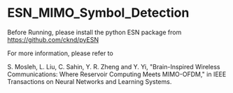 # ESN_MIMO_Symbol_Detection
Before Running, please install the python ESN package from https://github.com/cknd/pyESN

For more information, please refer to 

S. Mosleh, L. Liu, C. Sahin, Y. R. Zheng and Y. Yi, "Brain-Inspired Wireless Communications: Where Reservoir Computing Meets MIMO-OFDM," in IEEE Transactions on Neural Networks and Learning Systems.

